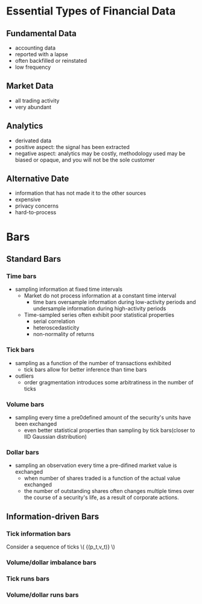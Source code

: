 # Essential Types of Financial Data
## Fundamental Data
- accounting data
- reported with a lapse
- often backfilled or reinstated
- low frequency
## Market Data
- all trading activity
- very abundant
## Analytics
- derivated data
- positive aspect: the signal has been extracted
- negative aspect: analytics may be costly, methodology used may be biased or opaque, and you will not be the sole customer
## Alternative Date
- information that has not made it to the other sources
- expensive
- privacy concerns
- hard-to-process

# Bars
## Standard Bars
### Time bars
- sampling information at fixed time intervals
  - Market do not process information at a constant time interval
    - time bars oversample information during low-activity periods and undersample information during high-activity periods
  - Time-sampled series often exhibit poor statistical properties
    - serial correlation
    - heteroscedasticity
    - non-normality of returns

### Tick bars
- sampling as a function of the number of transactions exhibited
  - tick bars allow for better inference than time bars
- outliers
  - order gragmentation introduces some arbitratiness in the number of ticks

### Volume bars
- sampling every time a pre0defined amount of the security's units have been exchanged
  - even better statistical properties than sampling by tick bars(closer to IID Gaussian distribution)

### Dollar bars
- sampling an observation every time a pre-difined market value is exchanged
  - when number of shares traded is a function of the actual value exchanged
  - the number of outstanding shares often changes multiple times over the course of a security's life, as a result of corporate actions.
  
## Information-driven Bars
### Tick information bars
Consider a sequence of ticks \\( {(p_t,v_t)} \\) 

### Volume/dollar imbalance bars
### Tick runs bars
### Volume/dollar runs bars
